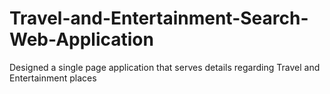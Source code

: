 # Travel-and-Entertainment-Search-Web-Application
Designed a single page application that serves details regarding Travel and Entertainment places

